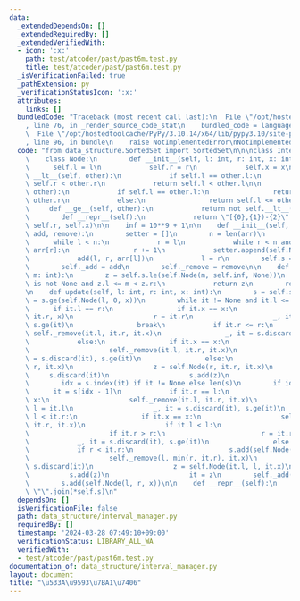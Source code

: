 ```yaml
---
data:
  _extendedDependsOn: []
  _extendedRequiredBy: []
  _extendedVerifiedWith:
  - icon: ':x:'
    path: test/atcoder/past/past6m.test.py
    title: test/atcoder/past/past6m.test.py
  _isVerificationFailed: true
  _pathExtension: py
  _verificationStatusIcon: ':x:'
  attributes:
    links: []
  bundledCode: "Traceback (most recent call last):\n  File \"/opt/hostedtoolcache/PyPy/3.10.14/x64/lib/pypy3.10/site-packages/onlinejudge_verify/documentation/build.py\"\
    , line 76, in _render_source_code_stat\n    bundled_code = language.bundle(\n\
    \  File \"/opt/hostedtoolcache/PyPy/3.10.14/x64/lib/pypy3.10/site-packages/onlinejudge_verify/languages/python.py\"\
    , line 96, in bundle\n    raise NotImplementedError\nNotImplementedError\n"
  code: "from data_structure.SortedSet import SortedSet\n\n\nclass IntervalManager:\n\
    \    class Node:\n        def __init__(self, l: int, r: int, x: int):\n      \
    \      self.l = l\n            self.r = r\n            self.x = x\n\n        def\
    \ __lt__(self, other):\n            if self.l == other.l:\n                return\
    \ self.r < other.r\n            return self.l < other.l\n\n        def __le__(self,\
    \ other):\n            if self.l == other.l:\n                return self.r <=\
    \ other.r\n            else:\n                return self.l <= other.l\n\n   \
    \     def __ge__(self, other):\n            return not self.__lt__(other)\n\n\
    \        def __repr__(self):\n            return \"[{0},{1})-{2}\".format(self.l,\
    \ self.r, self.x)\n\n    inf = 10**9 + 1\n\n    def __init__(self, arr: list[int],\
    \ add, remove):\n        setter = []\n        n = len(arr)\n        l = 0\n  \
    \      while l < n:\n            r = l\n            while r < n and arr[l] ==\
    \ arr[r]:\n                r += 1\n            setter.append(self.Node(l, r, arr[l]))\n\
    \            add(l, r, arr[l])\n            l = r\n        self.s = SortedSet(setter)\n\
    \        self._add = add\n        self._remove = remove\n\n    def _getNode(self,\
    \ m: int):\n        z = self.s.le(self.Node(m, self.inf, None))\n        if z\
    \ is not None and z.l <= m < z.r:\n            return z\n        return None\n\
    \n    def update(self, l: int, r: int, x: int):\n        s = self.s\n        it\
    \ = s.ge(self.Node(l, 0, x))\n        while it != None and it.l <= r:\n      \
    \      if it.l == r:\n                if it.x == x:\n                    self._remove(r,\
    \ it.r, x)\n                    r = it.r\n                    _, it = s.discard(it),\
    \ s.ge(it)\n                break\n            if it.r <= r:\n               \
    \ self._remove(it.l, it.r, it.x)\n                _, it = s.discard(it), s.ge(it)\n\
    \            else:\n                if it.x == x:\n                    r = it.r\n\
    \                    self._remove(it.l, it.r, it.x)\n                    _, it\
    \ = s.discard(it), s.ge(it)\n                else:\n                    self._remove(it.l,\
    \ r, it.x)\n                    z = self.Node(r, it.r, it.x)\n               \
    \     s.discard(it)\n                    s.add(z)\n                    it = z\n\
    \        idx = s.index(it) if it != None else len(s)\n        if idx:\n      \
    \      it = s[idx - 1]\n            if it.r == l:\n                if it.x ==\
    \ x:\n                    self._remove(it.l, it.r, it.x)\n                   \
    \ l = it.l\n                    _, it = s.discard(it), s.ge(it)\n            elif\
    \ l < it.r:\n                if it.x == x:\n                    self._remove(it.l,\
    \ it.r, it.x)\n                    if it.l < l:\n                        l = it.l\n\
    \                    if it.r > r:\n                        r = it.r\n        \
    \            _, it = s.discard(it), s.ge(it)\n                else:\n        \
    \            if r < it.r:\n                        s.add(self.Node(r, it.r, it.x))\n\
    \                    self._remove(l, min(r, it.r), it.x)\n                   \
    \ s.discard(it)\n                    z = self.Node(it.l, l, it.x)\n          \
    \          s.add(z)\n                    it = z\n        self._add(l, r, x)\n\
    \        s.add(self.Node(l, r, x))\n\n    def __repr__(self):\n        return\
    \ \"\".join(*self.s)\n"
  dependsOn: []
  isVerificationFile: false
  path: data_structure/interval_manager.py
  requiredBy: []
  timestamp: '2024-03-28 07:49:10+09:00'
  verificationStatus: LIBRARY_ALL_WA
  verifiedWith:
  - test/atcoder/past/past6m.test.py
documentation_of: data_structure/interval_manager.py
layout: document
title: "\u533A\u9593\u7BA1\u7406"
---
```

